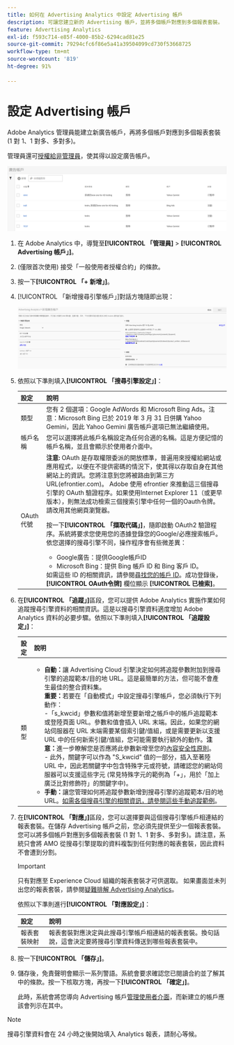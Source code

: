 ```yaml
---
title: 如何在 Advertising Analytics 中設定 Advertising 帳戶
description: 可讓您建立新的 Advertising 帳戶，並將多個帳戶對應到多個報表套裝。
feature: Advertising Analytics
exl-id: f593c714-e85f-4000-85b2-6294cad81e25
source-git-commit: 79294cfc6f86e5a41a39504099cd730f53668725
workflow-type: tm+mt
source-wordcount: '819'
ht-degree: 91%

---
```


# 設定 Advertising 帳戶

Adobe Analytics 管理員能建立新廣告帳戶，再將多個帳戶對應到多個報表套裝 (1 對 1、1 對多、多對多)。

管理員還可[授權給非管理員](/help/integrate/c-advertising-analytics/overview.md#section_FCC58EB635954A32990D4E67B52B4369)，使其得以設定廣告帳戶。

![](assets/aa_accounts.png)

1. 在 Adobe Analytics 中，導覽至&#x200B;**[!UICONTROL 「管理員]** > **[!UICONTROL Advertising 帳戶」]**。
1. (僅限首次使用) 接受「一般使用者授權合約」的條款。
1. 按一下&#x200B;**[!UICONTROL 「+ 新增」]**。
1. [!UICONTROL 「新增搜尋引擎帳戶」]對話方塊隨即出現：

   ![](assets/aa_new_se_account.png)

1. 依照以下準則填入&#x200B;**[!UICONTROL 「搜尋引擎設定」]**：

   | 設定 | 說明 |
   | --- | --- |
   | 類型 | 您有 2 個選項：Google AdWords 和 Microsoft Bing Ads。注意：Microsoft Bing 已於 2019 年 3 月 31 日併購 Yahoo Gemini，因此 Yahoo Gemini 廣告帳戶選項已無法繼續使用。 |
   | 帳戶名稱 | 您可以選擇將此帳戶名稱設定為任何合適的名稱。這是方便記憶的帳戶名稱，並且會顯示於使用者介面中。 |
   | OAuth 代號 | **注意:** OAuth 是存取權限委派的開放標準，普遍用來授權給網站或應用程式，以便在不提供密碼的情況下，使其得以存取自身在其他網站上的資訊。您將注意到您將被路由到第三方URL(efrontier.com)。 Adobe 使用 efrontier 來推動這三個搜尋引擎的 OAuth 驗證程序。如果使用Internet Explorer 11（或更早版本），則無法成功檢索三個搜索引擎中任何一個的Oauth令牌。 請改用其他網頁瀏覽器。<p>按一下&#x200B;**[!UICONTROL 「擷取代碼」]**，隨即啟動 OAuth2 驗證程序。系統將要求您使用您的憑據登錄您的Google/必應搜索帳戶。 依您選擇的搜尋引擎不同，操作程序會有些微差異： <ul><li>Google廣告：提供Google帳戶ID</li><li>Microsoft Bing：提供 Bing 帳戶 ID 和 Bing 客戶 ID。</li></ul>如需這些 ID 的相關資訊，請參閱[尋找您的帳戶 ID](/help/integrate/c-advertising-analytics/c-adanalytics-workflow/aa-locate-account-id.md)。成功登錄後， **[!UICONTROL OAuth令牌]** 欄位顯示 **[!UICONTROL 已檢索]**。 |

1. 在&#x200B;**[!UICONTROL 「追蹤」]**&#x200B;區段，您可以提供 Adobe Analytics 實施作業如何追蹤搜尋引擎資料的相關資訊。這是以搜尋引擎資料適度增加 Adobe Analytics 資料的必要步驟。依照以下準則填入&#x200B;**[!UICONTROL 「追蹤設定」]**：

   | 設定 | 說明 |
   | --- | --- |
   | 類型 | <ul><li>**自動：**&#x200B;讓 Advertising Cloud 引擎決定如何將追蹤參數附加到搜尋引擎的追蹤範本/目的地 URL。這是最簡單的方法，但可能不會產生最佳的整合資料集。<br>**重要：**&#x200B;若要在「自動模式」中設定搜尋引擎帳戶，您必須執行下列動作：<br>-「s_kwcid」參數和值將新增至要新增之帳戶中的帳戶追蹤範本或登陸頁面 URL。參數和值會插入 URL 末端。因此，如果您的網站伺服器在 URL 末端需要某個索引鍵/值組，或是需要更新以支援 URL 中的任何新索引鍵/值組，您可能需要執行額外的動作。**注意：**&#x200B;進一步瞭解您是否應將此參數新增至您的[內容安全性原則](https://experienceleague.adobe.com/docs/id-service/using/reference/csp.html)。<br>- 此外，關鍵字可以作為 &quot;S_kwcid&quot; 值的一部分，插入至著陸 URL 中，因此若關鍵字中包含特殊字元或符號，請確認您的網站伺服器可以支援這些字元 (常見特殊字元的範例為「+」，用於「加上廣泛比對修飾符」的關鍵字中)。</li><li>**手動：**&#x200B;讓您管理如何將追蹤參數新增到搜尋引擎的追蹤範本/目的地 URL。[如需各個搜尋引擎的相關資訊，請參閱這些手動追蹤範例](/help/integrate/c-advertising-analytics/c-adanalytics-workflow/aa-manual-vs-automatic-tracking.md)。</li></ul> |

1. 在&#x200B;**[!UICONTROL 「對應」]**&#x200B;區段，您可以選擇要與這個搜尋引擎帳戶相連結的報表套裝。在儲存 Advertising 帳戶之前，您必須先提供至少一個報表套裝。您可以將多個帳戶對應到多個報表套裝 (1 對 1、1 對多、多對多)。請注意，系統只會將 AMO 從搜尋引擎提取的資料複製到任何對應的報表套裝，因此資料不會遭到分割。

   >[!IMPORTANT]
   >
   >只有對應至 Experience Cloud 組織的報表套裝才可供選取。 如果畫面並未列出您的報表套裝，請參閱[疑難排解 Advertising Analytics](/help/integrate/c-advertising-analytics/c-adanalytics-workflow/aa-troubleshooting.md)。

   依照以下準則進行&#x200B;**[!UICONTROL 「對應設定」]**：

   | 設定 | 說明 |
   | --- | --- |
   | 報表套裝映射 | 報表套裝對應決定與此搜尋引擎帳戶相連結的報表套裝。換句話說，這會決定要將搜尋引擎資料傳送到哪些報表套裝中。 |


1. 按一下&#x200B;**[!UICONTROL 「儲存」]**。
1. 儲存後，免責聲明會顯示一系列警語。系統會要求確認您已閱讀合約並了解其中的條款。按一下核取方塊，再按一下&#x200B;**[!UICONTROL 「確定」]**。

   此時，系統會將您導向 Advertising 帳戶[管理使用者介面](/help/integrate/c-advertising-analytics/c-adanalytics-workflow/aa-manage-ad-accounts.md)，而新建立的帳戶應該會列示在其中。

>[!NOTE]
>
>搜尋引擎資料會在 24 小時之後開始填入 Analytics 報表，請耐心等候。
